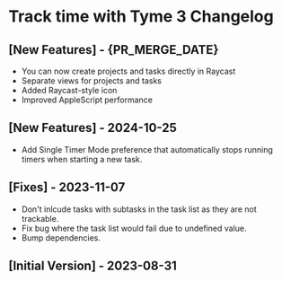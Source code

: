 # Track time with Tyme 3 Changelog

## [New Features] - {PR_MERGE_DATE}

- You can now create projects and tasks directly in Raycast
- Separate views for projects and tasks
- Added Raycast-style icon
- Improved AppleScript performance

## [New Features] - 2024-10-25

- Add Single Timer Mode preference that automatically stops running timers when starting a new task.

## [Fixes] - 2023-11-07

- Don't inlcude tasks with subtasks in the task list as they are not trackable.
- Fix bug where the task list would fail due to undefined value.
- Bump dependencies.

## [Initial Version] - 2023-08-31
